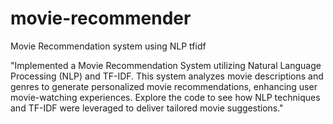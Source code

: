 # movie-recommender
Movie Recommendation system using NLP tfidf

"Implemented a Movie Recommendation System utilizing Natural Language Processing (NLP) and TF-IDF.
This system analyzes movie descriptions and genres to generate personalized movie recommendations, enhancing user movie-watching experiences. 
Explore the code to see how NLP techniques and TF-IDF were leveraged to deliver tailored movie suggestions."
